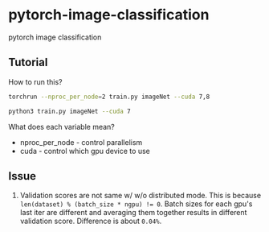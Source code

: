 # pytorch-image-classification
 pytorch image classification

## Tutorial
How to run this?
```bash
torchrun --nproc_per_node=2 train.py imageNet --cuda 7,8 
```

```bash
python3 train.py imageNet --cuda 7 
```

What does each variable mean?
- nproc_per_node - control parallelism
- cuda - control which gpu device to use

## Issue
1. Validation scores are not same w/ w/o distributed mode. This is because `len(dataset) % (batch_size * ngpu) != 0`. 
Batch sizes for each gpu's last iter are different and averaging them together results in different validation score.
Difference is about `0.04%`.